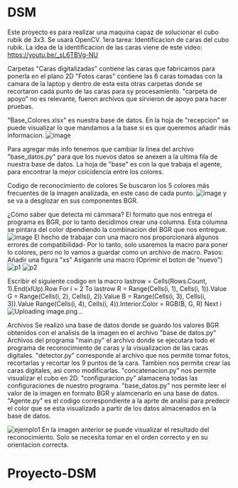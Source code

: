 # DSM
Este proyecto es para realizar una maquina capaz de solucionar el cubo rubik de 3x3. Se usará OpenCV.
1era tarea:
Identificacion de caras del cubo rubik. 
La idea de la identificacion de las caras viene de este video: https://youtu.be/_sL6TBVg-NU

Carpetas
"Caras digitalizadas" contiene las caras que fabricamos para ponerla en el plano 2D
"Fotos caras" contiene las 6 caras tomadas con la camara de la laptop y dentro de esta esta otras carpetas donde se recortaron cada punto de las caras para sy procesamiento.
"carpeta de apoyo" no es relevante, fueron archivos que sirvieron de apoyo para hacer pruebas.

"Base_Colores.xlsx" es nuestra base de datos. 
En la hoja de "recepcion" se puede visualizar lo que mandamos a la base si es que queremos añadir más informacion.
![image](https://user-images.githubusercontent.com/71536431/112432195-22e9cd00-8d06-11eb-9a06-2b08cf639978.png)

Para agregar más info tenemos que cambiar la linea del archivo "base_datos.py" para que los nuevos datos se anexen a la ultima fila de nuestra base de datos.
La hoja  de "base" es con la que trabaja el agente, para encontrar la mejor coicidencia entre los colores.

Codigo de reconocimiento de colores
Se buscaron los 5 colores más frecuentes de la imagen analizada, en este caso de cada punto.
![image](https://user-images.githubusercontent.com/71536431/112434645-701b6e00-8d09-11eb-974f-08101ba2f005.png)
y se va a desglozar en sus componentes BGR.


¿Cómo saber que detecta mi cámmara?
El formato que nos entrega el programa es BGR, por lo tanto decidimos crear una columna. Esta columna se pintara del color dpendiendo la combinacion del BGR que nos entregue.
![image](https://user-images.githubusercontent.com/71536431/112432756-f08c9f80-8d06-11eb-8b94-8e8166fbbe19.png)
El hecho de trabajar con una macro nos proporcionará algunos errores de compatibilidad- Por lo tanto, solo usaremos la macro para poner lo colores, pero no lo vamos a guardar como un archivo de macro.
Pasos:
Añadir una figura "xs"
Asiganrle una macro (Oprimir el boton de "nuevo")
![p1](https://user-images.githubusercontent.com/71536431/112432571-b58a6c00-8d06-11eb-8172-9d346d101790.png)
![p2](https://user-images.githubusercontent.com/71536431/112432836-0a2de700-8d07-11eb-8af9-81a1dbeadf6c.png)

Escribir el siguiente codigo en la macro
			lastrow = Cells(Rows.Count, 1).End(xlUp).Row
			For i = 2 To lastrow
			R = Range(Cells(i, 1), Cells(i, 1)).Value
			G = Range(Cells(i, 2), Cells(i, 2)).Value
			B = Range(Cells(i, 3), Cells(i, 3)).Value
			Range(Cells(i, 4), Cells(i, 4)).Interior.Color = RGB(B, G, R)
			Next i
		![Uploading image.png…]()


Archivos
Se realizó una base de datos donde se guardo los valores BGR obtenidos con el analisis de la imagen en el archivo "base de datos.py"
Archivos del programa
"main.py" el archivo donde se ejecutara todo el programa de reconocimiento de caras y la visualizacion de las caras digitales.
"detector.py" corresponde al archivo que nos permite tomar fotos, recortarlas y recortar los 9 puntos de la cara.
Tambien nos permite crear las caras digitales, asi como modificarlas.
"concatenacion.py" nos permite visualizar el cubo en 2D.
"configuracion.py" alamacena todas las configuraciones de nuestro programa.
"base_datos.py" nos permite leer el valor de la imagen en formato BGR y alamcenarlo en una base de datos.
"Agente.py" es el codigo correspondiente a la aprte de analisi para predecir el color que se esta visualizado a partir de los datos almacenados en la base de datos.

![ejemplo1](https://user-images.githubusercontent.com/71536431/112431264-e4074780-8d04-11eb-895f-e3288a8acd7d.jpeg)
 En la imagen anterior se puede visualizar el resultado del reconocimiento. Solo se necesita tomar en el orden correcto y en su orientacion correcta.
# Proyecto-DSM

